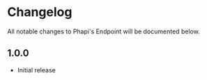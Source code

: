 # Changelog

All notable changes to Phapi's Endpoint will be documented below.

## 1.0.0
* Initial release